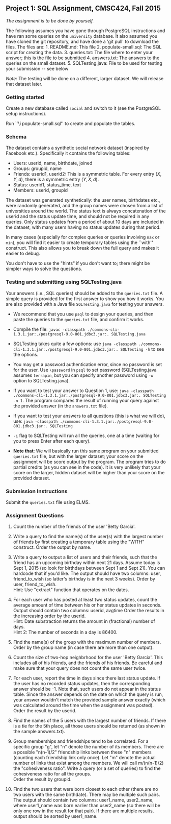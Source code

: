 ## Project 1: SQL Assignment, CMSC424, Fall 2015

*The assignment is to be done by yourself.*

The following assumes you have gone through PostgreSQL instructions and have ran some queries on the `university` database. 
It also assumed you have cloned the git repository, and have done a 'git pull' to download
the files. The files are:
    1. README.md: This file
    2. populate-small.sql: The SQL script for creating the data.
    3. queries.txt: The file where to enter your answer; this is the file to be submitted
    4. answers.txt: The answers to the queries on the small dataset.
    5. SQLTesting.java: File to be used for testing your submission -- see below

*Note:* The testing will be done on a different, larger dataset. We will release that dataset later.

### Getting started
Create a new database called `social` and switch to it (see the PostgreSQL setup instructions).

Run ``\i populate-small.sql'' to create and populate the tables. 

### Schema 
The dataset contains a synthetic social network dataset (inspired by Facebook etc.). Specifically it contains the following tables:
* Users: userid, name, birthdate, joined 
* Groups: groupid, name
* Friends: userid1, userid2: This is a symmetric table. For every entry $(X, Y, d)$, there is a symmetric entry $(Y, X, d)$.
* Status: userid1, status_time, text
* Members: userid, groupid

The dataset was generated synthetically: the user names, birthdates etc., 
were randomly generated, and the group names were chosen from a list of 
universities around the world. The status text is always concatenation 
of the userid and the status update time, and should not be required 
in any queries. Only status updates from a period of about 10 days
are included in the dataset, with many users having no status updates 
during that period.

In many cases (especially for complex queries or queries involving 
`max` or `min`), you will find it easier to create temporary tables
using the ``with'' construct. This also allows you to break down the full 
query and makes it easier to debug.

You don't have to use the "hints" if you don't want to; there might 
be simpler ways to solve the questions.

### Testing and submitting using SQLTesting.java
Your answers (i.e., SQL queries) should be added to the `queries.txt` file. A simple query is provided for the first answer to show you how it works.
You are also provided with a Java file `SQLTesting.java` for testing your answers.

- We recommend that you use `psql` to design your queries, and then paste the queries to the `queries.txt` file, and confirm it works.

- Compile the file: `javac -classpath ./commons-cli-1.3.1.jar:./postgresql-9.0-801.jdbc3.jar:. SQLTesting.java`

- SQLTesting takes quite a few options: use `java -classpath ./commons-cli-1.3.1.jar:./postgresql-9.0-801.jdbc3.jar:. SQLTesting -h` to see the options.

- You may get a password authentication error, since no password is set for the user. Use `\password` in `psql` to set password (SQLTesting.java
  assumes `terrapin`, but you can specify another password using `-w` option to SQLTesting.java).

- If you want to test your answer to Question 1, use: `java -classpath ./commons-cli-1.3.1.jar:./postgresql-9.0-801.jdbc3.jar:. SQLTesting -n 1`.
The program compares the result of running your query against the provided answer (in the `answers.txt` file).

- If you want to test your answers to all questions (this is what we will do), use: `java -classpath ./commons-cli-1.3.1.jar:./postgresql-9.0-801.jdbc3.jar:. SQLTesting`

- `-i` flag to SQLTesting will run all the queries, one at a time (waiting for you to press Enter after each query).

- **Note that**: We will basically run this same program on your submitted `queries.txt` file, but with the larger dataset; your score on the assignment will 
be score output by the program. The program tries to do partial credits (as you can see in the code). It is very unlikely that your score on the larger, hidden 
dataset will be higher than your score on the provided dataset.  

### Submission Instructions
Submit the `queries.txt` file using ELMS.
      
### Assignment Questions

1. Count the number of the friends of the user 'Betty Garcia'.

2. Write a query to find the name(s) of the user(s) with the largest
number of friends by first creating a temporary table using the "WITH"
construct. Order the output by name.

3. Write a query to output a list of users and their friends, such that the friend has an
upcoming birthday within next 21 days.  Assume today is Sept 1, 2015
(so look for birthdays between Sept 1 and Sept 21). You can hardcode
that if you'd like. The output should have two columns: user, friend_to_wish (so latter's birthday is
in the next 3 weeks). Order by user, friend_to_wish.<br>
Hint: Use "extract" function that operates on the dates.

4. For each user who has posted at least two status updates, count the
average amount of time between his or her status updates in seconds.
Output should contain two columns: userid, avgtime
Order the results in the increasing order by the userid.<br>
Hint: Date substraction returns the amount in (fractional) number of days. <br>
Hint 2: The number of seconds in a day is 86400.

5. Find the name(s) of the group with the maximum number of members. Order by the group 
name (in case there are more than one output).

6. Count the size of two-hop neighbrhood for the user 'Betty Garcia'. This
includes all of his friends, and the friends of his friends. Be careful
and make sure that your query does not count the same user twice.

7. For each user, report the time in days since there last status
update. If the user has no recorded status updates, then the
corresponding answer should be -1. Note that, such users do not 
appear in the status table. Since the answer depends on the date on which the query is run, your answer wouldn't match the provided sample answer exactly (which was calculated around the time when the assignment was posted). <br>
Order the result by the userid. 

8. Find the names of the 5 users with the largest number of friends. If there is a tie for the 5th place, all those users should be returned (as shown in the sample answers.txt).

9. Group memberships and friendships tend to be correlated. For a
specific group "g", let "n" denote the number of its members.  There are
a possible "n(n-1)/2" friendship links between these "n" members
(counting each friendship link only once). Let "m" denote the actual
number of links that exist among the members.  We will call m/(n(n-1)/2)
the "cohesiveness ratio". Write a query (or a set of queries) to find
the cohesiveness ratio for all the groups. <br>
Order the result by groupid.

10. Find the two users that were born closest to each other (there are no
two users with the same birthdate). There may be multiple such pairs.
The output should contain two columns: user1_name, user2_name, where user1_name was
born earlier than user2_name (so there will be only one row in the result for that pair). 
If there are multiple results, output should be sorted by user1_name.
